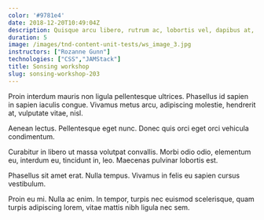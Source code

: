 ```yaml
---
color: '#9781e4'
date: 2018-12-20T10:49:04Z
description: Quisque arcu libero, rutrum ac, lobortis vel, dapibus at, diam.
duration: 5
image: /images/tnd-content-unit-tests/ws_image_3.jpg
instructors: ["Rozanne Gunn"]
technologies: ["CSS","JAMStack"]
title: Sonsing workshop
slug: sonsing-workshop-203
---
```

Proin interdum mauris non ligula pellentesque ultrices. Phasellus id sapien in sapien iaculis congue. Vivamus metus arcu, adipiscing molestie, hendrerit at, vulputate vitae, nisl.

Aenean lectus. Pellentesque eget nunc. Donec quis orci eget orci vehicula condimentum.

Curabitur in libero ut massa volutpat convallis. Morbi odio odio, elementum eu, interdum eu, tincidunt in, leo. Maecenas pulvinar lobortis est.

Phasellus sit amet erat. Nulla tempus. Vivamus in felis eu sapien cursus vestibulum.

Proin eu mi. Nulla ac enim. In tempor, turpis nec euismod scelerisque, quam turpis adipiscing lorem, vitae mattis nibh ligula nec sem.
